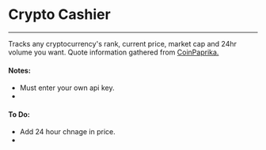 # Crypto Cashier
--- 

Tracks any cryptocurrency's rank, current price, market cap and 24hr volume you want. Quote information gathered from [CoinPaprika.](https://coinpaprika.com/home-overview?sort%5Bsort%5D=index&sort%5Bsortorder%5D=asc)

#### Notes:
- Must enter your own api key.
-

#### To Do:
-  Add 24 hour chnage in price.
-